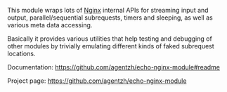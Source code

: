 <!---
    @title         Echo Nginx Module
    @creator       Yichun Zhang
    @created       2011-06-21 08:24 GMT
    @modifier      YichunZhang
    @modified      2013-10-17 23:33 GMT
    @changecount   5
--->

This module wraps lots of [Nginx](nginx/) internal APIs for streaming input and output, parallel/sequential subrequests, timers and sleeping, as well as various meta data accessing.

Basically it provides various utilities that help testing and debugging of other modules by trivially emulating different kinds of faked subrequest locations.

Documentation: https://github.com/agentzh/echo-nginx-module#readme

Project page: https://github.com/agentzh/echo-nginx-module
